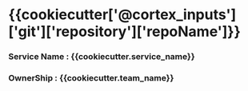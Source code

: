 # {{cookiecutter['@cortex_inputs']['git']['repository']['repoName']}}

### Service Name : {{cookiecutter.service_name}}

### OwnerShip : {{cookiecutter.team_name}}